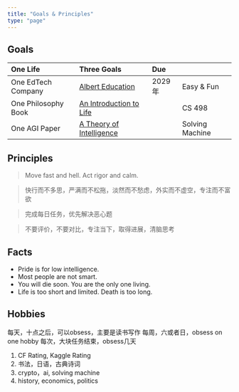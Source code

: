 ```yaml
---
title: "Goals & Principles"
type: "page"
---
```


## Goals

| One Life               | Three Goals                                   | Due               |             |
|:-----------------------|:----------------------------------------------|:------------------|:------------|
| One EdTech Company     |  [Albert Education](./edu)                     | 2029年            | Easy & Fun |
| One Philosophy Book    |  [An Introduction to Life](./life)             |                   | CS 498     |
| One AGI Paper          |  [A Theory of Intelligence](./ai)              |                   | Solving Machine |

## Principles

> Move fast and hell. Act rigor and calm.

> 快行而不多思，严满而不松拖，淡然而不愁虑，外实而不虚空，专注而不富欲

> 完成每日任务，优先解决恶心题

> 不要评价，不要对比，专注当下，取得进展，清脑思考

## Facts

- Pride is for low intelligence.
- Most people are not smart.
- You will die soon. You are the only one living.
- Life is too short and limited. Death is too long.

## Hobbies

每天，十点之后，可以obsess，主要是读书写作
每周，六或者日，obsess on one hobby
每次，大块任务结束，obsess几天

1. CF Rating, Kaggle Rating
1. 书法，日语，古典诗词
1. crypto，ai, solving machine
1. history, economics, politics